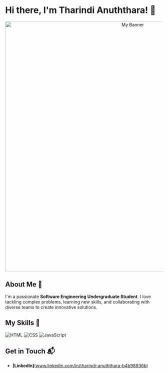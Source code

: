 # Hi there, I'm Tharindi Anuththara! 👋

<p align="center">
  <img src="images/banner.png" alt="My Banner" width="800">
</p>


## About Me 🚀

I'm a passionate **Software Engineering Undergraduate Student**. I love tackling complex problems, learning new skills, and collaborating with diverse teams to create innovative solutions.

## My Skills 🧠

![HTML](https://img.shields.io/badge/-HTML-E34F26?style=flat-square&logo=html5&logoColor=white)
![CSS](https://img.shields.io/badge/-CSS-1572B6?style=flat-square&logo=css3&logoColor=white)
![JavaScript](https://img.shields.io/badge/-JavaScript-F7DF1E?style=flat-square&logo=javascript&logoColor=black)

## Get in Touch 📬
- **[LinkedIn]**(www.linkedin.com/in/tharindi-anuththara-b4b98936b)
  




